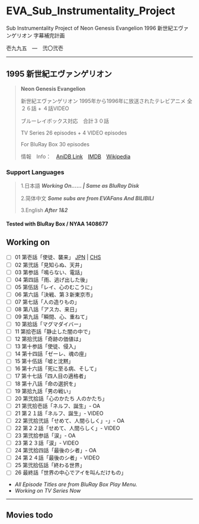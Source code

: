 # EVA_Sub_Instrumentality_Project

Sub Instrumentality Project of Neon Genesis Evangelion 1996 新世紀エヴァンゲリオン 字幕補完計画

壱九九五　―　弐〇弐壱
***

## 1995 新世紀エヴァンゲリオン

> **Neon Genesis Evangelion**
>
> 新世紀エヴァンゲリオン 1995年から1996年に放送されたテレビアニメ 全２６話 + ４話VIDEO
>
> ブルーレイボックス対応　合計３０話
>
> TV Series 26 episodes + 4 VIDEO episodes
>
> For BluRay Box 30 episodes
>
>情報　Info：　[AniDB Link](https://anidb.net/anime/22)　[IMDB](https://www.imdb.com/title/tt0112159/)　[Wikipedia](https://ja.wikipedia.org/wiki/%E6%96%B0%E4%B8%96%E7%B4%80%E3%82%A8%E3%83%B4%E3%82%A1%E3%83%B3%E3%82%B2%E3%83%AA%E3%82%AA%E3%83%B3)

### Support Languages

> 1.日本語 ***Working On...... | Same as BluRay Disk***
>
> 2.简体中文 ***Some subs are from EVAFans And BILIBILI***
>
> 3.English ***After 1&2***

#### Tested with BluRay Box / NYAA 1408677

## Working on

- [ ] 01 第壱話「使徒、襲来」 [JPN](https://github.com/katyurua/EVA_Sub_Instrumentality_Project/raw/main/EVA01.JPN.ass) | [CHS](https://github.com/katyurua/EVA_Sub_Instrumentality_Project/raw/main/EVA01.CHS.ass)
- [ ] 02 第弐話「見知らぬ、天井」
- [ ] 03 第参話「鳴らない、電話」
- [ ] 04 第四話「雨、逃げ出した後」
- [ ] 05 第伍話「レイ、心のむこうに」
- [ ] 06 第六話「決戦、第３新東京市」
- [ ] 07 第七話「人の造りもの」
- [ ] 08 第八話「アスカ、来日」
- [ ] 09 第九話「瞬間、心、重ねて」
- [ ] 10 第拾話「マグマダイバー」
- [ ] 11 第拾壱話「静止した闇の中で」
- [ ] 12 第拾弐話「奇跡の価値は」
- [ ] 13 第十参話「使徒、侵入」
- [ ] 14 第十四話「ゼーレ、魂の座」
- [ ] 15 第十伍話「嘘と沈黙」
- [ ] 16 第十六話「死に至る病、そして」
- [ ] 17 第十七話「四人目の適格者」
- [ ] 18 第十八話「命の選択を」
- [ ] 19 第拾九話「男の戦い」
- [ ] 20 第弐拾話「心のかたち 人のかたち」
- [ ] 21 第弐拾壱話「ネルフ、誕生」- OA
- [ ] 21 第２１話「ネルフ、誕生」- VIDEO
- [ ] 22 第弐拾弐話「せめて、人間らしく」-」- OA
- [ ] 22 第２２話「せめて、人間らしく」- VIDEO
- [ ] 23 第弐拾参話「涙」- OA
- [ ] 23 第２３話「涙」- VIDEO
- [ ] 24 第弐拾四話「最後のシ者」- OA
- [ ] 24 第２４話「最後のシ者」- VIDEO
- [ ] 25 第弐拾伍話「終わる世界」
- [ ] 26 最終話「世界の中心でアイを叫んだけもの」

- *All Episode Titles are from BluRay Box Play Menu.*
- *Working on TV Series Now*

***

## Movies todo
